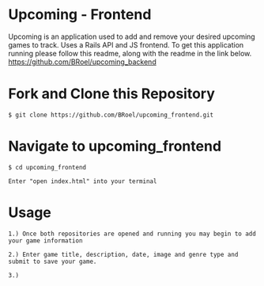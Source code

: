 # Upcoming - Frontend

Upcoming is an application used to add and remove your desired upcoming games to track.  Uses a Rails API and JS frontend.  To get this application running please follow this readme, along with the readme in the link below.
https://github.com/BRoel/upcoming_backend

# Fork and Clone this Repository
```
$ git clone https://github.com/BRoel/upcoming_frontend.git
```
# Navigate to upcoming_frontend
```
$ cd upcoming_frontend
```

```
Enter "open index.html" into your terminal
```

# Usage
```
1.) Once both repositories are opened and running you may begin to add your game information
```
```
2.) Enter game title, description, date, image and genre type and submit to save your game.
```
```
3.) 
```
